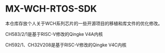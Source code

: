 # MX-WCH-RTOS-SDK

本仓库存放个人关于WCH系列芯片的一些开源项目的移植和库文件的优化修改。

CH583/2/1是基于RISC-V修改的Qingke V4A内核

CH592/1、CH32V208是基于RISC-V修改的Qingke V4C内核
